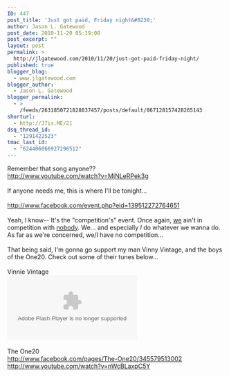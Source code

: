 ```yaml
---
ID: 447
post_title: 'Just got paid, Friday night&#8230;'
author: Jason L. Gatewood
post_date: 2010-11-20 05:19:00
post_excerpt: ""
layout: post
permalink: >
  http://jlgatewood.com/2010/11/20/just-got-paid-friday-night/
published: true
blogger_blog:
  - www.jlgatewood.com
blogger_author:
  - Jason L. Gatewood
blogger_permalink:
  - >
    /feeds/2631850721828837457/posts/default/867128157428265143
shorturl:
  - http://J7is.ME/21
dsq_thread_id:
  - "1291422523"
tmac_last_id:
  - "624406666927296512"
---
```

Remember that song anyone??<br />http://www.youtube.com/watch?v=MjNLeRPek3g<br /><br />If anyone needs me, this is where I'll be tonight...<br /><a name='more'></a><br />http://www.facebook.com/event.php?eid=139512272764651<br /><br />Yeah, I know-- It's the "competition's" event. Once again, <a href="http://ranmagazine.com">we</a> ain't in competition with <a href="http://nagmag.jp">nobody</a>. We...  and especially *I* do whatever we wanna do. As far as we're concerned, we/I have no competition...  <br /><br />That being said, I'm gonna go support my man Vinny Vintage, and the boys of the One20.  Check out some of their tunes below...<br /><br />Vinnie Vintage<br /><object type="application/x-shockwave-flash" data="http://lads.myspace.com/Embeds/SongEmbed/SongEmbed.swf"><param name="movie" value="http://lads.myspace.com/Embeds/SongEmbed/SongEmbed.swf" /><param name="quality" value="high" /><param name="allowFullScreen" value="true" /><param name="allowScriptAccess" value="always" /><param name="pluginspage" value="http://www.macromedia.com/go/getflashplayer" /><param name="autoplay" value="false" /><param name="autostart" value="false" /><param name="flashvars" value="songId=65124855" /> <embed src="http://lads.myspace.com/Embeds/SongEmbed/SongEmbed.swf" flashvars="songId=65124855"  type="application/x-shockwave-flash" /></object><br /><br />The One20<br />http://www.facebook.com/pages/The-One20/345579513002<br />http://www.youtube.com/watch?v=nWcBLaxpC5Y